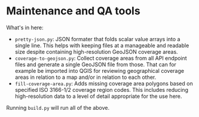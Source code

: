# Maintenance and QA tools

What's in here:
* `pretty-json.py`: JSON formater that folds scalar value arrays into a single line.
  This helps with keeping files at a manageable and readable size despite containing
  high-resolution GeoJSON coverage areas.
* `coverage-to-geojson.py`: Collect coverage areas from all API endpoint files and
  generate a single GeoJSON file from those. That can for example be imported into
  QGIS for reviewing geographical coverage areas in relation to a map and/or in relation
  to each other.
* `fill-coverage-area.py`: Adds missing coverage area polygons based on specified ISO 3166-1/2
  coverage region codes. This includes reducing high-resolution data to a level of detail
  appropriate for the use here.

Running `build.py` will run all of the above.
